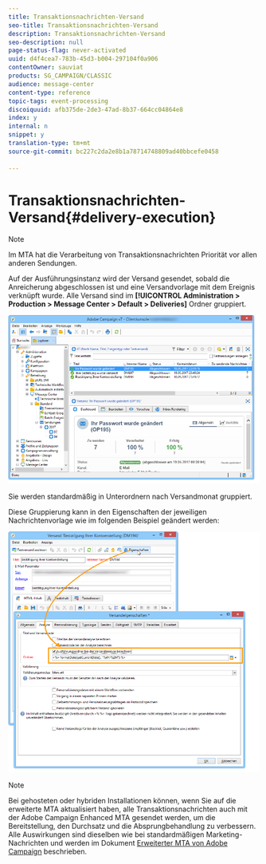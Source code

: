 ```yaml
---
title: Transaktionsnachrichten-Versand
seo-title: Transaktionsnachrichten-Versand
description: Transaktionsnachrichten-Versand
seo-description: null
page-status-flag: never-activated
uuid: d4f4cea7-783b-45d3-b004-297104f0a906
contentOwner: sauviat
products: SG_CAMPAIGN/CLASSIC
audience: message-center
content-type: reference
topic-tags: event-processing
discoiquuid: afb375de-2de3-47ad-8b37-664cc04864e8
index: y
internal: n
snippet: y
translation-type: tm+mt
source-git-commit: bc227c2da2e8b1a78714748809ad40bbcefe0458

---
```



# Transaktionsnachrichten-Versand{#delivery-execution}

>[!NOTE]
>
>Im MTA hat die Verarbeitung von Transaktionsnachrichten Priorität vor allen anderen Sendungen.

Auf der Ausführungsinstanz wird der Versand gesendet, sobald die Anreicherung abgeschlossen ist und eine Versandvorlage mit dem Ereignis verknüpft wurde. Alle Versand sind im **[!UICONTROL Administration > Production > Message Center > Default > Deliveries]** Ordner gruppiert.

![](assets/messagecenter_deliveries_execinstances_001.png)

Sie werden standardmäßig in Unterordnern nach Versandmonat gruppiert.

Diese Gruppierung kann in den Eigenschaften der jeweiligen Nachrichtenvorlage wie im folgenden Beispiel geändert werden:

![](assets/messagecenter_deliveries_properties_001.png)

>[!NOTE]
>
>Bei gehosteten oder hybriden Installationen können, wenn Sie auf die erweiterte MTA aktualisiert haben, alle Transaktionsnachrichten auch mit der Adobe Campaign Enhanced MTA gesendet werden, um die Bereitstellung, den Durchsatz und die Absprungbehandlung zu verbessern. Alle Auswirkungen sind dieselben wie bei standardmäßigen Marketing-Nachrichten und werden im Dokument [Erweiterter MTA von Adobe Campaign](https://helpx.adobe.com/campaign/kb/campaign-enhanced-mta.html) beschrieben.